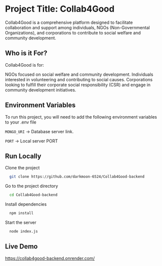 
# Project Title: Collab4Good
Collab4Good is a comprehensive platform designed to facilitate collaboration and support among individuals, NGOs (Non-Governmental Organizations), and corporations to contribute to social welfare and community development.

## Who is it For?
Collab4Good is for:

NGOs focused on social welfare and community development.
Individuals interested in volunteering and contributing to social causes.
Corporations looking to fulfill their corporate social responsibility (CSR) and engage in community development initiatives.




## Environment Variables

To run this project, you will need to add the following environment variables to your .env file

`MONGO_URI` -> Database server link.

`PORT` -> Local server PORT


## Run Locally

Clone the project

```bash
  git clone https://github.com/darkmoon-6524/Collab4Good-backend
```

Go to the project directory

```bash
  cd Collab4Good-backend
```

Install dependencies

```bash
  npm install
```

Start the server

```bash
  node index.js
```


## Live Demo

https://collab4good-backend.onrender.com/

